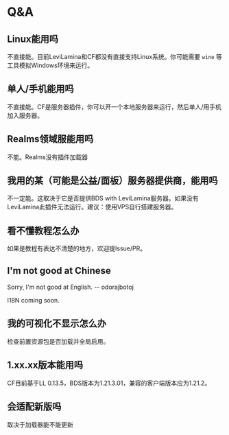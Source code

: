 # Q&A

## Linux能用吗

不直接能。目前LeviLamina和CF都没有直接支持Linux系统。你可能需要 `wine` 等工具模拟Windows环境来运行。

## 单人/手机能用吗

不直接能。CF是服务器插件，你可以开一个本地服务器来运行，然后单人/用手机加入服务器。

## Realms领域服能用吗

不能。Realms没有插件加载器

## 我用的某（可能是公益/面板）服务器提供商，能用吗

不一定能。这取决于它是否提供BDS with LeviLamina服务器。如果没有LeviLamina此插件无法运行。建议：使用VPS自行搭建服务器。

## 看不懂教程怎么办

如果是教程有表达不清楚的地方，欢迎提Issue/PR。

## I'm not good at Chinese

Sorry, I'm not good at English. -- odorajbotoj

I18N coming soon.

## 我的可视化不显示怎么办

检查前置资源包是否加载并全局启用。

## 1.xx.xx版本能用吗

CF目前基于LL 0.13.5，BDS版本为1.21.3.01，兼容的客户端版本应为1.21.2。

## 会适配新版吗

取决于加载器能不能更新
